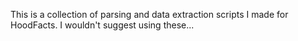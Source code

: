 This is a collection of parsing and data extraction scripts I made for HoodFacts. I wouldn't suggest using these... 
